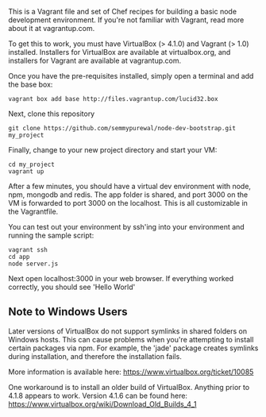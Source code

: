 This is a Vagrant file and set of Chef recipes for building a basic node development environment.
If you're not familiar with Vagrant, read more about it at vagrantup.com.

To get this to work, you must have VirtualBox (> 4.1.0) and Vagrant (> 1.0) installed. Installers
for VirtualBox are available at virtualbox.org, and installers for Vagrant are available at 
vagrantup.com.

Once you have the pre-requisites installed, simply open a terminal and add the base box:

    vagrant box add base http://files.vagrantup.com/lucid32.box

Next, clone this repository 

    git clone https://github.com/semmypurewal/node-dev-bootstrap.git my_project

Finally, change to your new project directory and start your VM:

    cd my_project
    vagrant up

After a few minutes, you should have a virtual dev environment with node, npm, mongodb and redis.
The app folder is shared, and port 3000 on the VM is forwarded to port 3000 on the localhost. This
is all customizable in the Vagrantfile.

You can test out your environment by ssh'ing into your environment and running the sample script:

    vagrant ssh
    cd app
    node server.js

Next open localhost:3000 in your web browser. If everything worked correctly, you should see
'Hello World'

## Note to Windows Users

Later versions of VirtualBox do not support symlinks in shared folders on Windows hosts.
This can cause problems when you're attempting to install certain packages via npm. For
example, the 'jade' package creates symlinks during installation, and therefore the
installation fails.

More information is available here: https://www.virtualbox.org/ticket/10085

One workaround is to install an older build of VirtualBox. Anything prior to
4.1.8 appears to work. Version 4.1.6 can be found here: 
https://www.virtualbox.org/wiki/Download_Old_Builds_4_1




